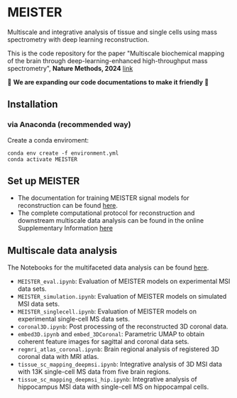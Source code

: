 # MEISTER
Multiscale and integrative analysis of tissue and single cells using mass spectrometry with deep learning reconstruction.

This is the code repository for the paper "Multiscale biochemical mapping of the brain through deep-learning-enhanced high-throughput mass spectrometry", **Nature Methods, 2024** [link](https://www.nature.com/articles/s41592-024-02171-3)

:construction: **We are expanding our code documentations to make it friendly** :construction:

## Installation
### via Anaconda (recommended way)
Create a conda enviroment:
```
conda env create -f environment.yml
conda activate MEISTER
```

## Set up MEISTER
* The documentation for training MEISTER signal models for reconstruction can be found [here](https://github.com/richardxie1119/MEISTER/blob/main/MEISTER_doc.pdf). 
* The complete computational protocol for reconstruction and downstream multiscale data analysis can be found in the online Supplementary Information [here](https://static-content.springer.com/esm/art%3A10.1038%2Fs41592-024-02171-3/MediaObjects/41592_2024_2171_MOESM1_ESM.pdf)
## Multiscale data analysis

The Notebooks for the multifaceted data analysis can be found [here](https://github.com/richardxie1119/multiscale_analysis).

- `MEISTER_eval.ipynb`: Evaluation of MEISTER models on experimental MSI data sets.
- `MEISTER_simulation.ipynb`: Evaluation of MEISTER models on simulated MSI data sets.
- `MEISTER_singlecell.ipynb`: Evaluation of MEISTER models on experimental single-cell MS data sets.
- `coronal3D.ipynb`: Post processing of the reconstructed 3D coronal data.
- `embed3D.ipynb` and `embed_3DCoronal`: Parametric UMAP to obtain coherent feature images for sagittal and coronal data sets.
- `regmri_atlas_coronal.ipynb`: Brain regional analysis of registered 3D coronal data with MRI atlas.
- `tissue_sc_mapping_deepmsi.ipynb`: Integrative analysis of 3D MSI data with 13K single-cell MS data from five brain regions.
- `tissue_sc_mapping_deepmsi_hip.ipynb`: Integrative analysis of hippocampus MSI data with single-cell MS on hippocampal cells.
